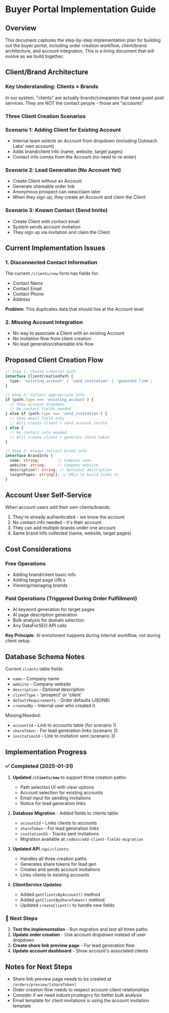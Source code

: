 # Buyer Portal Implementation Guide

## Overview
This document captures the step-by-step implementation plan for building out the buyer portal, including order creation workflow, client/brand architecture, and account integration. This is a living document that will evolve as we build together.

## Client/Brand Architecture

### Key Understanding: Clients = Brands
In our system, "clients" are actually brands/companies that need guest post services. They are NOT the contact people - those are "accounts".

### Three Client Creation Scenarios

### Scenario 1: Adding Client for Existing Account
- Internal team selects an Account from dropdown (including Outreach Labs' own account)
- Adds brand/client info (name, website, target pages)
- Contact info comes from the Account (no need to re-enter)

### Scenario 2: Lead Generation (No Account Yet)
- Create Client without an Account
- Generate shareable order link
- Anonymous prospect can view/claim later
- When they sign up, they create an Account and claim the Client

### Scenario 3: Known Contact (Send Invite)
- Create Client with contact email
- System sends account invitation
- They sign up via invitation and claim the Client

## Current Implementation Issues

### 1. Disconnected Contact Information
The current `/clients/new` form has fields for:
- Contact Name
- Contact Email  
- Contact Phone
- Address

**Problem**: This duplicates data that should live at the Account level.

### 2. Missing Account Integration
- No way to associate a Client with an existing Account
- No invitation flow from client creation
- No lead generation/shareable link flow

## Proposed Client Creation Flow

```typescript
// Step 1: Choose creation path
interface ClientCreationPath {
  type: 'existing_account' | 'send_invitation' | 'generate_link';
}

// Step 2: Collect appropriate info
if (path.type === 'existing_account') {
  // Show account dropdown
  // No contact fields needed
} else if (path.type === 'send_invitation') {
  // Show email field only
  // Will create client + send account invite
} else {
  // No contact info needed
  // Will create client + generate share token
}

// Step 3: Always collect brand info
interface BrandInfo {
  name: string;        // Company name
  website: string;     // Company website
  description?: string; // Optional description
  targetPages: string[]; // URLs to build links to
}
```

## Account User Self-Service

When account users add their own clients/brands:
1. They're already authenticated - we know the account
2. No contact info needed - it's their account
3. They can add multiple brands under one account
4. Same brand info collected (name, website, target pages)

## Cost Considerations

### Free Operations
- Adding brand/client basic info
- Adding target page URLs
- Viewing/managing brands

### Paid Operations (Triggered During Order Fulfillment)
- AI keyword generation for target pages
- AI page description generation
- Bulk analysis for domain selection
- Any DataForSEO API calls

**Key Principle**: AI enrichment happens during internal workflow, not during client setup.

## Database Schema Notes

Current `clients` table fields:
- `name` - Company name
- `website` - Company website  
- `description` - Optional description
- `clientType` - 'prospect' or 'client'
- `defaultRequirements` - Order defaults (JSONB)
- `createdBy` - Internal user who created it

Missing/Needed:
- `accountId` - Link to accounts table (for scenario 1)
- `shareToken` - For lead generation links (scenario 2)
- `invitationId` - Link to invitation sent (scenario 3)

## Implementation Progress

### ✅ Completed (2025-01-31)
1. **Updated `/clients/new`** to support three creation paths:
   - Path selection UI with clear options
   - Account selection for existing accounts
   - Email input for sending invitations
   - Notice for lead generation links

2. **Database Migration** - Added fields to clients table:
   - `accountId` - Links clients to accounts
   - `shareToken` - For lead generation links
   - `invitationId` - Tracks sent invitations
   - Migration available at `/admin/add-client-fields-migration`

3. **Updated API** `/api/clients`:
   - Handles all three creation paths
   - Generates share tokens for lead gen
   - Creates and sends account invitations
   - Links clients to existing accounts

4. **ClientService Updates**:
   - Added `getClientsByAccount()` method
   - Added `getClientByShareToken()` method
   - Updated `createClient()` to handle new fields

### 🚧 Next Steps
1. **Test the implementation** - Run migration and test all three paths
2. **Update order creation** - Use account dropdown instead of user dropdown
3. **Create share link preview page** - For lead generation flow
4. **Update account dashboard** - Show account's associated clients

## Notes for Next Steps

- Share link preview page needs to be created at `/orders/preview/[shareToken]`
- Order creation flow needs to respect account-client relationships
- Consider if we need industry/category for better bulk analysis
- Email template for client invitations is using the account invitation template